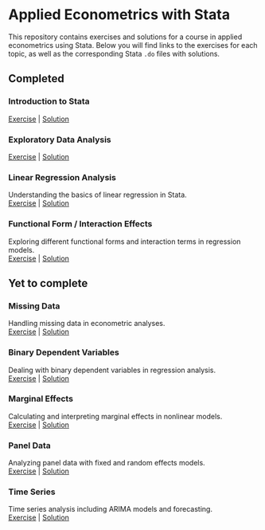 # Applied Econometrics with Stata

This repository contains exercises and solutions for a course in applied econometrics using Stata. Below you will find links to the exercises for each topic, as well as the corresponding Stata `.do` files with solutions.

## Completed 
### Introduction to Stata
[Exercise](T1_Intro_to_Stata/Topic1_Exercise.pdf) | [Solution](T1_Intro_to_Stata/Topic1_Solution.do)

### Exploratory Data Analysis

[Exercise](T2_Exploratory_data_analysis/Topic2_Exercise.pdf) | [Solution](T2_Exploratory_data_analysis/Topic2_Solution.do)

### Linear Regression Analysis
Understanding the basics of linear regression in Stata.  
[Exercise](T3_Linear_Regression_Analysis/Topic3_Exercise.pdf) | [Solution](T3_Linear_Regression_Analysis/Topic3_Solution.do)

### Functional Form / Interaction Effects
Exploring different functional forms and interaction terms in regression models.  
[Exercise](T4_Functional_Form_Interaction_Effects/Topic4_Exercise.pdf) | [Solution](T4_Functional_Form_Interaction_Effects/Topic4_Solution.do)

## Yet to complete
### Missing Data
Handling missing data in econometric analyses.  
[Exercise](T5_Missing_Data/Topic5_Exercise.pdf) | [Solution](T5_Missing_Data/Topic5_Solution.do)

### Binary Dependent Variables
Dealing with binary dependent variables in regression analysis.  
[Exercise](T6_Binary_Dependent_Variables/Topic6_Exercise.pdf) | [Solution](T6_Binary_Dependent_Variables/Topic6_Solution.do)

### Marginal Effects
Calculating and interpreting marginal effects in nonlinear models.  
[Exercise](T7_Marginal_Effects/Topic7_Exercise.pdf) | [Solution](T7_Marginal_Effects/Topic7_Solution.do)

### Panel Data
Analyzing panel data with fixed and random effects models.  
[Exercise](T8_Panel_Data/Topic8_Exercise.pdf) | [Solution](T8_Panel_Data/Topic8_Solution.do)

### Time Series
Time series analysis including ARIMA models and forecasting.  
[Exercise](T9_Time_Series/Topic9_Exercise.pdf) | [Solution](T9_Time_Series/Topic9_Solution.do)
